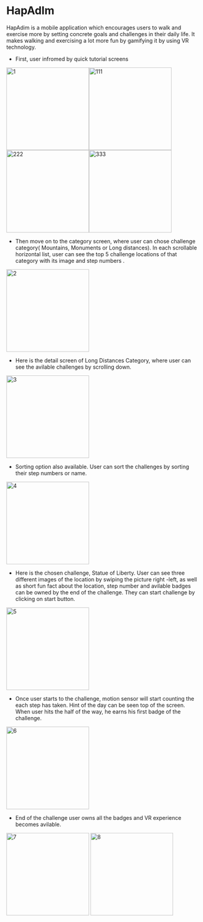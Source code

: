# HapAdIm
HapAdim is a mobile application which encourages users to walk and exercise more by setting concrete goals and challenges in 
their daily life. It makes walking and exercising a lot more fun by gamifying it by using VR technology.
 

* First, user infromed by quick tutorial screens


<img width="216" alt="1" src="https://cloud.githubusercontent.com/assets/10224543/26027316/00fe9e9e-37da-11e7-9c5f-7e571bb89103.png"><img width="216" alt="111" src="https://cloud.githubusercontent.com/assets/10224543/26277737/06d8e61c-3d5c-11e7-8833-b21cf4bdad68.png"><img width="216" alt="222" src="https://cloud.githubusercontent.com/assets/10224543/26277740/17468680-3d5c-11e7-8485-9c843ec29109.png"><img width="216" alt="333" src="https://cloud.githubusercontent.com/assets/10224543/26277741/21a724fe-3d5c-11e7-9b4e-80b1fde46468.png">


* Then move on to the category screen, where user can chose challenge category( Mountains, Monuments or Long distances).
  In each scrollable horizontal list, user can see the top 5 challenge locations of that category with its image and step numbers .
<img width="216" alt="2" src="https://cloud.githubusercontent.com/assets/10224543/26027360/cae3df3a-37da-11e7-9214-acac1d41de3c.png">

* Here is the detail screen of Long Distances Category, where user can see the avilable challenges by scrolling down.
<img width="216" alt="3" src="https://cloud.githubusercontent.com/assets/10224543/26027423/bf4d5bc8-37db-11e7-83db-c3a255c06e3f.png">

* Sorting option also available. User can sort the challenges by sorting their step numbers or name.
<img width="216" alt="4" src="https://cloud.githubusercontent.com/assets/10224543/26027504/d99de8ca-37dc-11e7-8844-b44f12436a01.png">


* Here is the chosen challenge, Statue of Liberty. User can see three different images of the location by swiping the picture right -left, as well as short fun fact about the location, step number and avilable badges can be owned by the end of the challenge.                       They can start challenge by clicking on start button. 
<img width="216" alt="5" src="https://cloud.githubusercontent.com/assets/10224543/26027528/63afcb14-37dd-11e7-8137-4f1524adb00e.png">

* Once user starts to the challenge, motion sensor will start counting the each step has taken. Hint of the day can be seen top of the screen. When user hits the half of the way, he earns his first badge of the challenge. 
<img width="216" alt="6" src="https://cloud.githubusercontent.com/assets/10224543/26027606/9dfccfa0-37de-11e7-87ec-1d38981a93bc.png">

* End of the challenge user owns all the badges and  VR experience becomes avilable.

<img width="216" alt="7" src="https://cloud.githubusercontent.com/assets/10224543/26027684/3244577c-37e0-11e7-9511-f3cba6ad1f84.png">           <img width="216" alt="8" src="https://cloud.githubusercontent.com/assets/10224543/26027741/1cfbd196-37e1-11e7-97e5-6586f348a21a.png">





